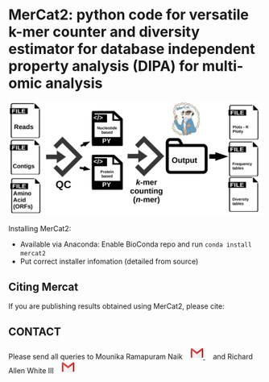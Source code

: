 MerCat2: python code for versatile k-mer counter and diversity estimator for database independent property analysis (DIPA) for multi-omic analysis
================================================

![GitHub Logo](src/mercat_workflow.jpg)

  
Installing MerCat2: 
 - Available via Anaconda: Enable BioConda repo and run `conda install mercat2`  <br/>
 - Put correct installer infomation (detailed from source)
 
  
Citing Mercat
-------------
If you are publishing results obtained using MerCat2, please cite:



CONTACT
-------

Please send all queries to Mounika Ramapuram Naik &nbsp;&nbsp;      <a href="mailto:mramapur@uncc.edu?"><img src="src/gmail.png" style="width:25px;height:25px"/>    </a> &nbsp; &nbsp; and Richard Allen White III &nbsp;&nbsp;   <a href="mailto:rwhit101@uncc.edu?"><img src="src/gmail.png" style="width:25px;height:25px"/>      </a>

